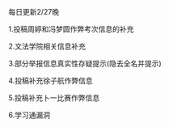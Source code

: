 每日更新2/27晚

1.投稿周婷和冯梦圆作弊考次信息的补充

2.文法学院相关信息补充

3.部分举报信息真实性存疑提示(隐去全名并提示)

4.投稿补充徐子航作弊信息

5.投稿补充卜一比赛作弊信息

6.学习通漏洞
